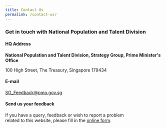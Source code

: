 ```yaml
---
title: Contact Us
permalink: /contact-us/
---
```


### Get in touch with National Population and Talent Division ###

#### HQ Address ####

**National Population and Talent Division, Strategy Group, Prime Minister's Office**

100 High Street, The Treasury, Singapore 179434

#### E-mail ####
[<a href="mailto:SG_Feedback@pmo.gov.sg" target="_blank">SG_Feedback@pmo.gov.sg</a>](mailto:SG_Feedback@pmo.gov.sg)

#### Send us your feedback ####  
If you have a query, feedback or wish to report a problem<br>
related to this website, please fill in the [<a href="https://form.gov.sg/#!/5df1d0ca0c936b00190cbfed" target="_blank">online form</a>](https://form.gov.sg/#!/5df1d0ca0c936b00190cbfed).


